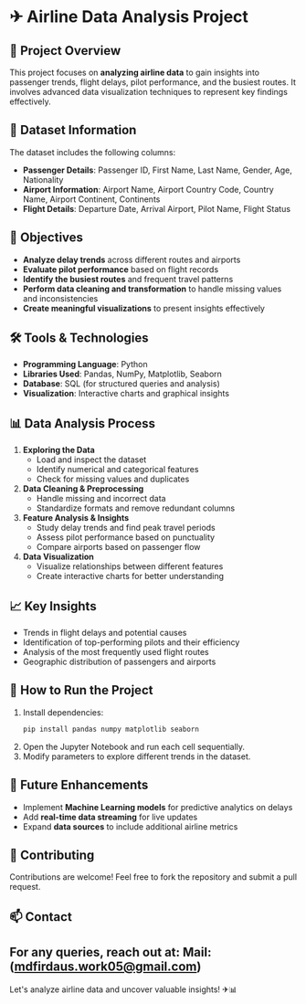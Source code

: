# ✈ Airline Data Analysis Project

## 📌 Project Overview
This project focuses on **analyzing airline data** to gain insights into passenger trends, flight delays, pilot performance, and the busiest routes. It involves advanced data visualization techniques to represent key findings effectively.

## 📂 Dataset Information
The dataset includes the following columns:
- **Passenger Details**: Passenger ID, First Name, Last Name, Gender, Age, Nationality
- **Airport Information**: Airport Name, Airport Country Code, Country Name, Airport Continent, Continents
- **Flight Details**: Departure Date, Arrival Airport, Pilot Name, Flight Status

## 🎯 Objectives
- **Analyze delay trends** across different routes and airports
- **Evaluate pilot performance** based on flight records
- **Identify the busiest routes** and frequent travel patterns
- **Perform data cleaning and transformation** to handle missing values and inconsistencies
- **Create meaningful visualizations** to present insights effectively

## 🛠 Tools & Technologies
- **Programming Language**: Python
- **Libraries Used**: Pandas, NumPy, Matplotlib, Seaborn
- **Database**: SQL (for structured queries and analysis)
- **Visualization**: Interactive charts and graphical insights

## 📊 Data Analysis Process
1. **Exploring the Data**
   - Load and inspect the dataset
   - Identify numerical and categorical features
   - Check for missing values and duplicates
2. **Data Cleaning & Preprocessing**
   - Handle missing and incorrect data
   - Standardize formats and remove redundant columns
3. **Feature Analysis & Insights**
   - Study delay trends and find peak travel periods
   - Assess pilot performance based on punctuality
   - Compare airports based on passenger flow
4. **Data Visualization**
   - Visualize relationships between different features
   - Create interactive charts for better understanding

## 📈 Key Insights
- Trends in flight delays and potential causes
- Identification of top-performing pilots and their efficiency
- Analysis of the most frequently used flight routes
- Geographic distribution of passengers and airports

## 🚀 How to Run the Project
1. Install dependencies:  
   ```sh
   pip install pandas numpy matplotlib seaborn
   ```
2. Open the Jupyter Notebook and run each cell sequentially.
3. Modify parameters to explore different trends in the dataset.

## 📜 Future Enhancements
- Implement **Machine Learning models** for predictive analytics on delays
- Add **real-time data streaming** for live updates
- Expand **data sources** to include additional airline metrics

## 🤝 Contributing
Contributions are welcome! Feel free to fork the repository and submit a pull request.

## 📫 Contact
For any queries, reach out at: Mail: (mdfirdaus.work05@gmail.com) 
---
Let's analyze airline data and uncover valuable insights! ✈📊


